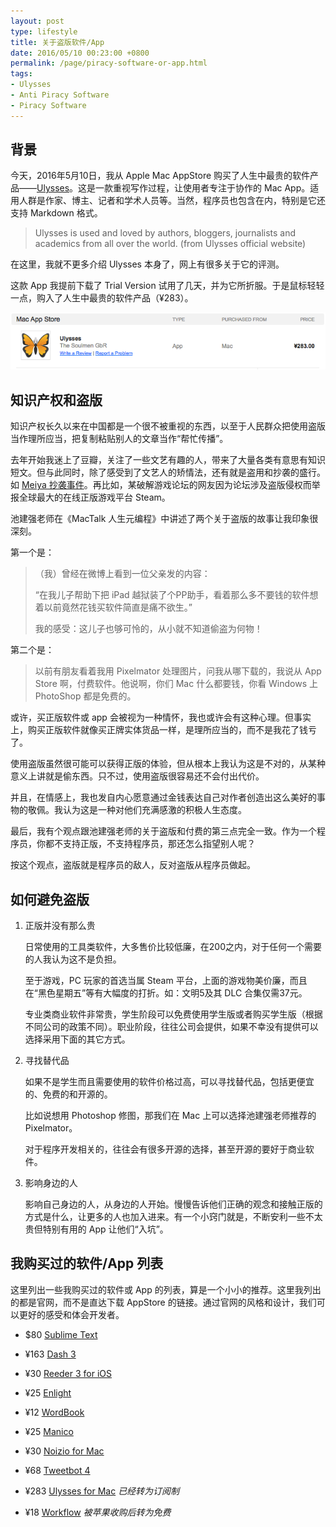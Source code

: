 ```yaml
---
layout: post
type: lifestyle
title: 关于盗版软件/App
date: 2016/05/10 00:23:00 +0800
permalink: /page/piracy-software-or-app.html
tags:
- Ulysses
- Anti Piracy Software
- Piracy Software
---
```


## 背景

今天，2016年5月10日，我从 Apple Mac AppStore 购买了人生中最贵的软件产品——[Ulysses](http://ulyssesapp.com)。这是一款重视写作过程，让使用者专注于协作的 Mac App。适用人群是作家、博主、记者和学术人员等。当然，程序员也包含在内，特别是它还支持 Markdown 格式。

> Ulysses is used and loved by authors, bloggers, journalists and academics from all over the world. (from Ulysses official website)

在这里，我就不更多介绍 Ulysses 本身了，网上有很多关于它的评测。

这款 App 我提前下载了 Trial Version 试用了几天，并为它所折服。于是鼠标轻轻一点，购入了人生中最贵的软件产品（¥283）。

![](/image/ulysses-order.png)

## 知识产权和盗版

知识产权长久以来在中国都是一个很不被重视的东西，以至于人民群众把使用盗版当作理所应当，把复制粘贴别人的文章当作“帮忙传播”。

去年开始我迷上了豆瓣，关注了一些文艺有趣的人，带来了大量各类有意思有知识短文。但与此同时，除了感受到了文艺人的矫情法，还有就是盗用和抄袭的盛行。如 [Meiya 抄袭事件]( https://www.douban.com/note/551300680/)。再比如，某破解游戏论坛的网友因为论坛涉及盗版侵权而举报全球最大的在线正版游戏平台 Steam。

池建强老师在《MacTalk 人生元编程》中讲述了两个关于盗版的故事让我印象很深刻。

第一个是：

> （我）曾经在微博上看到一位父亲发的内容：
>
> “在我儿子帮助下把 iPad 越狱装了个PP助手，看着那么多不要钱的软件想着以前竟然花钱买软件简直是痛不欲生。”
>
> 我的感受：这儿子也够可怜的，从小就不知道偷盗为何物！

第二个是：

> 以前有朋友看着我用 Pixelmator 处理图片，问我从哪下载的，我说从 App Store 啊，付费软件。他说啊，你们 Mac 什么都要钱，你看 Windows 上 PhotoShop 都是免费的。

或许，买正版软件或 app 会被视为一种情怀，我也或许会有这种心理。但事实上，购买正版软件就像买正牌实体货品一样，是理所应当的，而不是我花了钱亏了。

使用盗版虽然很可能可以获得正版的体验，但从根本上我认为这是不对的，从某种意义上讲就是偷东西。只不过，使用盗版很容易还不会付出代价。

并且，在情感上，我也发自内心愿意通过金钱表达自己对作者创造出这么美好的事物的敬佩。我认为这是一种对他们充满感激的积极人生态度。

最后，我有个观点跟池建强老师的关于盗版和付费的第三点完全一致。作为一个程序员，你都不支持正版，不支持程序员，那还怎么指望别人呢？

按这个观点，盗版就是程序员的敌人，反对盗版从程序员做起。

## 如何避免盗版

1. 正版并没有那么贵

    日常使用的工具类软件，大多售价比较低廉，在200之内，对于任何一个需要的人我认为这不是负担。

    至于游戏，PC 玩家的首选当属 Steam 平台，上面的游戏物美价廉，而且在“黑色星期五”等有大幅度的打折。如：文明5及其 DLC 合集仅需37元。

    专业类商业软件非常贵，学生阶段可以免费使用学生版或者购买学生版（根据不同公司的政策不同）。职业阶段，往往公司会提供，如果不幸没有提供可以选择采用下面的其它方式。

2. 寻找替代品

    如果不是学生而且需要使用的软件价格过高，可以寻找替代品，包括更便宜的、免费的和开源的。

    比如说想用 Photoshop 修图，那我们在 Mac 上可以选择池建强老师推荐的 Pixelmator。

    对于程序开发相关的，往往会有很多开源的选择，甚至开源的要好于商业软件。

3. 影响身边的人

    影响自己身边的人，从身边的人开始。慢慢告诉他们正确的观念和接触正版的方式是什么，让更多的人也加入进来。有一个小窍门就是，不断安利一些不太贵但特别有用的 App 让他们“入坑”。

## 我购买过的软件/App 列表

这里列出一些我购买过的软件或 App 的列表，算是一个小小的推荐。这里我列出的都是官网，而不是直达下载 AppStore 的链接。通过官网的风格和设计，我们可以更好的感受和体会开发者。

* $80 [Sublime Text](http://www.sublimetext.com)
* ¥163 [Dash 3](https://kapeli.com/dash)
* ¥30 [Reeder 3 for iOS](http://reederapp.com/ios/)
* ¥25 [Enlight](https://www.enlightapp.com/)
* ¥12 [WordBook](https://www.trancreative.com/iPhone/WordBook/)
* ¥25 [Manico](https://manico.im/)
* ¥30 [Noizio for Mac](http://noiz.io/)
* ¥68 [Tweetbot 4](http://tapbots.com/tweetbot/)

* ¥283 [Ulysses for Mac](https://ulyssesapp.com/) _已经转为订阅制_
* ¥18 [Workflow](https://workflow.is/) _被苹果收购后转为免费_
